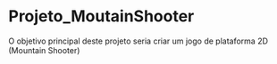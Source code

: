 # Projeto_MoutainShooter
O objetivo principal deste projeto seria criar um jogo de plataforma 2D (Mountain Shooter)
